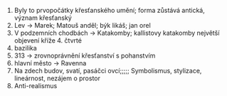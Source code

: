 1. Byly to prvopočátky křesťanského umění; forma zůstává antická, význam křesťanský
2. Lev -> Marek; Matouš anděl; býk likáš; jan orel
3. V podzemních chodbách -> Katakomby; kallistovy katakomby největší
objevení kříže 4. čtvrté
5. bazilika 
6. 313 -> zrovnoprávnění křesťanství s pohanstvím
7. hlavní město -> Ravenna
9. Na zdech budov, svatí, pasáčci ovcí;;;;; Symbolismus, stylizace, lineárnost, nezájem o prostor
10. Anti-realismus